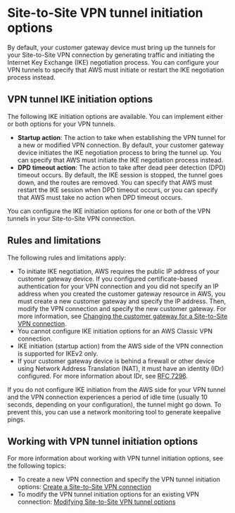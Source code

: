 # Site\-to\-Site VPN tunnel initiation options<a name="initiate-vpn-tunnels"></a>

By default, your customer gateway device must bring up the tunnels for your Site\-to\-Site VPN connection by generating traffic and initiating the Internet Key Exchange \(IKE\) negotiation process\. You can configure your VPN tunnels to specify that AWS must initiate or restart the IKE negotiation process instead\.

## VPN tunnel IKE initiation options<a name="ike-initiation-options"></a>

The following IKE initiation options are available\. You can implement either or both options for your VPN tunnels\.
+ **Startup action**: The action to take when establishing the VPN tunnel for a new or modified VPN connection\. By default, your customer gateway device initiates the IKE negotiation process to bring the tunnel up\. You can specify that AWS must initiate the IKE negotiation process instead\.
+ **DPD timeout action**: The action to take after dead peer detection \(DPD\) timeout occurs\. By default, the IKE session is stopped, the tunnel goes down, and the routes are removed\. You can specify that AWS must restart the IKE session when DPD timeout occurs, or you can specify that AWS must take no action when DPD timeout occurs\.

You can configure the IKE initiation options for one or both of the VPN tunnels in your Site\-to\-Site VPN connection\.

## Rules and limitations<a name="ike-initiation-rules"></a>

The following rules and limitations apply:
+ To initiate IKE negotiation, AWS requires the public IP address of your customer gateway device\. If you configured certificate\-based authentication for your VPN connection and you did not specify an IP address when you created the customer gateway resource in AWS, you must create a new customer gateway and specify the IP address\. Then, modify the VPN connection and specify the new customer gateway\. For more information, see [Changing the customer gateway for a Site\-to\-Site VPN connection](change-vpn-cgw.md)\.
+ You cannot configure IKE initiation options for an AWS Classic VPN connection\.
+ IKE initiation \(startup action\) from the AWS side of the VPN connection is supported for IKEv2 only\.
+ If your customer gateway device is behind a firewall or other device using Network Address Translation \(NAT\), it must have an identity \(IDr\) configured\. For more information about IDr, see [RFC 7296](https://tools.ietf.org/html/rfc7296)\.

If you do not configure IKE initiation from the AWS side for your VPN tunnel and the VPN connection experiences a period of idle time \(usually 10 seconds, depending on your configuration\), the tunnel might go down\. To prevent this, you can use a network monitoring tool to generate keepalive pings\. 

## Working with VPN tunnel initiation options<a name="working-with-ike-initiation-options"></a>

For more information about working with VPN tunnel initiation options, see the following topics:
+ To create a new VPN connection and specify the VPN tunnel initiation options: [Create a Site\-to\-Site VPN connection](SetUpVPNConnections.md#vpn-create-vpn-connection)
+ To modify the VPN tunnel initiation options for an existing VPN connection: [Modifying Site\-to\-Site VPN tunnel options](modify-vpn-tunnel-options.md) 
